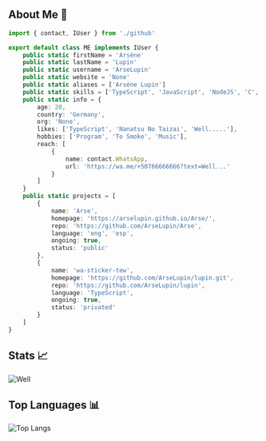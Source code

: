 ## About Me 🎋

```TypeScript
import { contact, IUser } from './github'

export default class ME implements IUser {
    public static firstName = 'Arséne'
    public static lastName = 'Lupin'
    public static username = 'ArseLupin'
    public static website = 'None'
    public static aliases = ['Arséne Lupin']
    public static skills = ['TypeScript', 'JavaScript', 'NodeJS', 'C', 'EJS', 'Express', 'NoSQL', 'CSS', 'HTML']
    public static info = {
        age: 20,
        country: 'Germany',
        org: 'None',
        likes: ['TypeScript', 'Nanatsu No Taizai', 'Well.....'],
        hobbies: ['Program', 'To Smoke', 'Music'],
        reach: [
            {
                name: contact.WhatsApp,
                url: 'https://wa.me/+50766666666?text=Well...'
            }
        ]
    }
    public static projects = [
        {
            name: 'Arse',
            homepage: 'https://arselupin.github.io/Arse/',
            repo: 'https://github.com/ArseLupin/Arse',
            language: 'eng', 'esp',
            ongoing: true,
            status: 'public'
        },
        {
            name: 'wa-sticker-tew',
            homepage: 'https://github.com/ArseLupin/lupin.git',
            repo: 'https://github.com/ArseLupin/lupin',
            language: 'TypeScript',
            ongoing: true,
            status: 'privated'
        }
    ]
}


```
## Stats 📈
![Well](https://github-readme-stats.vercel.app/api?username=ArseLupin&theme=dark&show_icons=true)
## Top Languages 📊
![Top Langs](https://github-readme-stats.vercel.app/api/top-langs/?username=ArseLupin&theme=dark)
